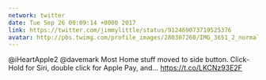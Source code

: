 ```yaml
---
network: twitter
date: Tue Sep 26 00:09:14 +0000 2017
link: https://twitter.com/jimmylittle/status/912469073719525376
avatar: http://pbs.twimg.com/profile_images/280307260/IMG_3651_2_normal.jpg
---
```


@iHeartApple2 @davemark Most Home stuff moved to side button. Click-Hold for Siri, double click for Apple Pay, and… https://t.co/LKCNz93E2F
